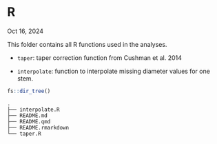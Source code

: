 # R

Oct 16, 2024

This folder contains all R functions used in the analyses.

- `taper`: taper correction function from Cushman et al. 2014

- `interpolate`: function to interpolate missing diameter values for one
  stem.

``` r
fs::dir_tree()
```

    .
    ├── interpolate.R
    ├── README.md
    ├── README.qmd
    ├── README.rmarkdown
    └── taper.R
